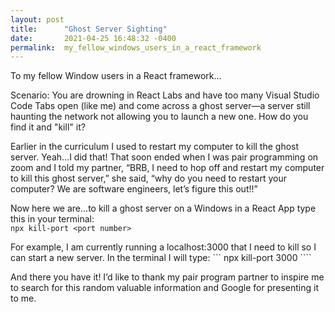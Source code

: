 ```yaml
---
layout: post
title:      "Ghost Server Sighting"
date:       2021-04-25 16:48:32 -0400
permalink:  my_fellow_windows_users_in_a_react_framework
---
```


To my fellow Window users in a React framework... 

Scenario: You are drowning in React Labs and have too many Visual Studio Code Tabs open (like me) and come across a ghost server—a server still haunting the network not allowing you to launch a new one.  How do you find it and "kill" it? 

Earlier in the curriculum I used to restart my computer to kill the ghost server. Yeah…I did that! That soon ended when I was pair programming on zoom and I told my partner, “BRB, I need to hop off and restart my computer to kill this ghost server,” she said, “why do you need to restart your computer? We are software engineers, let’s figure this out!!”

Now here we are…to kill a ghost server on a Windows in a React App type this in your terminal:                         
                                                                       ```
																																			 npx kill-port <port number>
																																			 ```
																																			 

For example, I am currently running a localhost:3000 that I need to kill so I can start a new server. In the terminal I will type:
																											                        ```
																																							npx kill-port 3000
																																							````


And there you have it! I’d like to thank my pair program partner to inspire me to search for this random valuable information and Google for presenting it to me.  

